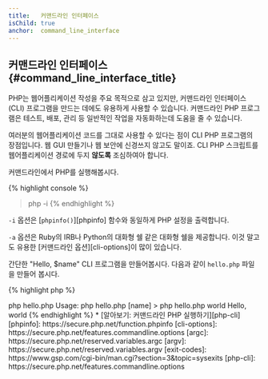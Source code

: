 ```yaml
---
title:   커맨드라인 인터페이스
isChild: true
anchor:  command_line_interface
---
```


## 커맨드라인 인터페이스 {#command_line_interface_title}

PHP는 웹어플리케이션 작성을 주요 목적으로 삼고 있지만, 커맨드라인 인터페이스(CLI) 프로그램을 만드는 데에도 유용하게
사용할 수 있습니다. 커맨드라인 PHP 프로그램은 테스트, 배포, 관리 등 일반적인 작업을 자동화하는데 도움을 줄 수 있습니다.

여러분의 웹어플리케이션 코드를 그대로 사용할 수 있다는 점이 CLI PHP 프로그램의 장점입니다. 웹 GUI 만들기나 웹 보안에
신경쓰지 않고도 말이죠. CLI PHP 스크립트를 웹어플리케이션 경로에 두지 **않도록** 조심하여아 합니다.

커맨드라인에서 PHP를 실행해봅시다.

{% highlight console %}
> php -i
{% endhighlight %}

`-i` 옵션은 [`phpinfo()`][phpinfo] 함수와 동일하게 PHP 설정을 출력합니다.

`-a` 옵션은 Ruby의 IRB나 Python의 대화형 쉘 같은 대화형 쉘을 제공합니다. 이것 말고도 유용한
[커맨드라인 옵션][cli-options]이 많이 있습니다.

간단한 "Hello, $name" CLI 프로그램을 만들어봅시다. 다음과 같이 `hello.php` 파일을 만들어 봅시다.

{% highlight php %}
<?php
if ($argc !== 2) {
    echo "Usage: php hello.php [name].\n";
    exit(1);
}
$name = $argv[1];
echo "Hello, $name\n";
{% endhighlight %}

PHP는 스크립트가 실행될 때 주어진 인자를 가지고 특별한 변수 두 개를 설정합니다. [`$argc`][argc]는 인자 *개수*를
나타내는 정수값이고, [`$argv`][argv]는 각 인자 *값*이 들어있는 배열입니다. 첫 번째 인자는 항상 PHP 스크립트 파일
이름입니다. 이같은 경우에는 `hello.php`가 들어있습니다.

`exit()` 표현식은 0이 아닌 숫자와 함께 사용하여, 커맨드가 실패했다는 것을 쉘에 알려주는데 사용합니다. 흔히 사용되는
종료 코드를 [이곳에서][exit-codes] 볼 수 있습니다.

커맨드라인에서 다음과 같이 실행해봅시다.

{% highlight console %}
> php hello.php
Usage: php hello.php [name]
> php hello.php world
Hello, world
{% endhighlight %}


 * [알아보기: 커맨드라인 PHP 실행하기][php-cli]

[phpinfo]: https://secure.php.net/function.phpinfo
[cli-options]: https://secure.php.net/features.commandline.options
[argc]: https://secure.php.net/reserved.variables.argc
[argv]: https://secure.php.net/reserved.variables.argv
[exit-codes]: https://www.gsp.com/cgi-bin/man.cgi?section=3&amp;topic=sysexits
[php-cli]: https://secure.php.net/features.commandline.options
